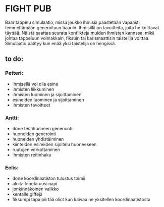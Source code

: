 # FIGHT PUB

Baaritappelu simulaatio, missä joukko ihmisiä päästetään vapaasti temmeltämään generoituun baariin.
Ihmisillä on tavoitteita, joita he koittavat täyttää. Näistä saattaa seurata konflikteja muiden ihmisten kannssa,
mikä johtaa tappeluun voimakkain, fiksuin tai karismaattisin taistelija voittaa. Simulaatio päätyy kun enää
yksi taistelija on hengissä.

## to do:

### Petteri:
+ ihmisellä voi olla esine
+ ihmisten liikkuminen
+ ihmisten luominen ja sijoittaminen
+ esineiden luominen ja sijoittaminen
+ ihmisten tavoitteet

### Antti:
+ done testihuoneen generointi
+ huoneiden generointi
+ huoneiden yhdistäiminen
+ kiinteiden esineiden sijoitelu huoneeseen
+ ruutujen verkottaminen
+ ihmisten reitinhaku

### Eelis:
+ done koordinaatiston tulostus toimii
+ aloita lopeta uusi napi
+ jonkinnäköinen valikko
+ kentälle giffejä
+ fiksumpi tapa piirtää oliot kun kaivaa ne yksitellen koordinaatistosta
